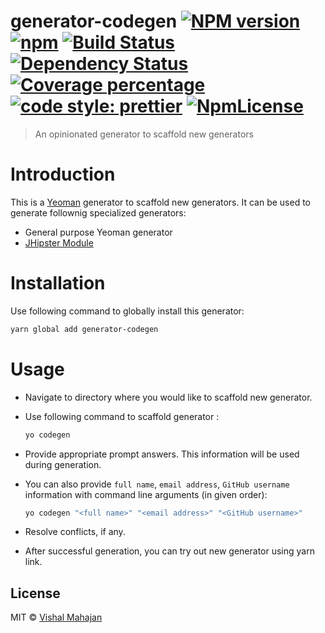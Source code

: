 # generator-codegen [![NPM version][npm-image]][npm-url] [![npm][npm-downloads]][npm-downloads] [![Build Status][travis-image]][travis-url] [![Dependency Status][daviddm-image]][daviddm-url] [![Coverage percentage][coveralls-image]][coveralls-url] [![code style: prettier][prettier-image]][prettier-url] [![NpmLicense][license-image]][license-url]
> An opinionated generator to scaffold new generators

# Introduction

This is a [Yeoman](https://yeoman.io/) generator to scaffold new generators. It can be used to generate follownig specialized generators:
- General purpose Yeoman generator
- [JHipster Module](https://www.jhipster.tech/modules/creating-a-module/)

# Installation

Use following command to globally install this generator:

```bash
yarn global add generator-codegen
```

# Usage
- Navigate to directory where you would like to scaffold new generator.
- Use following command to scaffold generator :

  ```bash
  yo codegen
  ```
- Provide appropriate prompt answers. This information will be used during generation.
- You can also provide `full name`, `email address`, `GitHub username` information with command line arguments (in given order):
  ```bash
  yo codegen "<full name>" "<email address>" "<GitHub username>"
  ```
- Resolve conflicts, if any.
- After successful generation, you can try out new generator using yarn link.

## License

MIT © [Vishal Mahajan](https://twitter.com/vishal423)


[npm-image]: https://badge.fury.io/js/generator-codegen.svg
[npm-url]: https://npmjs.org/package/generator-codegen
[npm-downloads]: https://img.shields.io/npm/dt/generator-codegen.svg
[travis-image]: https://travis-ci.org/vishal423/generator-codegen.svg?branch=master
[travis-url]: https://travis-ci.org/vishal423/generator-codegen
[daviddm-image]: https://david-dm.org/vishal423/generator-codegen.svg?theme=shields.io
[daviddm-url]: https://david-dm.org/vishal423/generator-codegen
[coveralls-image]: https://coveralls.io/repos/github/vishal423/generator-codegen/badge.svg
[coveralls-url]: https://coveralls.io/github/vishal423/generator-codegen
[prettier-image]: https://img.shields.io/badge/code_style-prettier-ff69b4.svg?style=flat-square
[prettier-url]: https://github.com/prettier/prettier
[license-image]: https://img.shields.io/npm/l/generator-codegen.svg
[license-url]: https://github.com/vishal423/generator-codegen/blob/master/LICENSE
